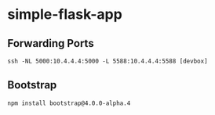 # simple-flask-app

## Forwarding Ports

```
ssh -NL 5000:10.4.4.4:5000 -L 5588:10.4.4.4:5588 [devbox]
```

## Bootstrap

```
npm install bootstrap@4.0.0-alpha.4
```

